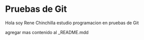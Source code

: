 # Pruebas de Git

Hola soy Rene Chinchilla estudio programacion en pruebas de Git

agregar mas contenido al _README.mdd